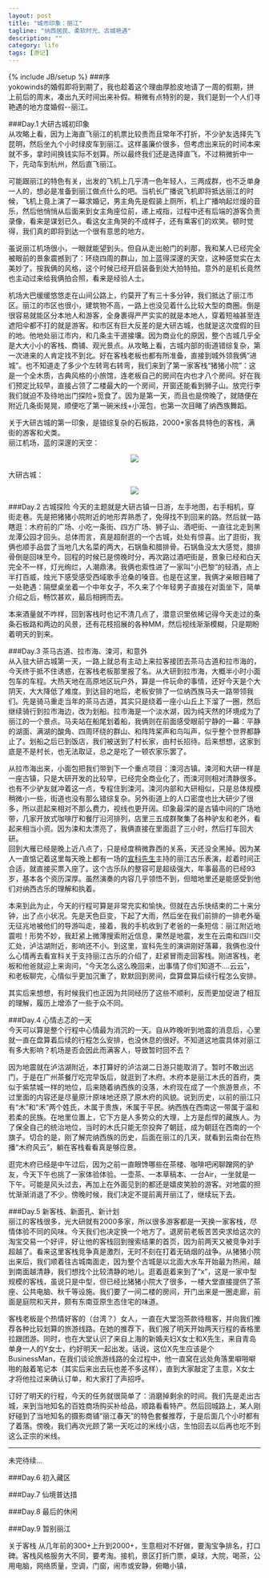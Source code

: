 ```yaml
---
layout: post
title: "城市印象：丽江"
tagline: "纳西居民、柔软时光、古城艳遇"
description: ""
category: life
tags: [游记]
---
```

{% include JB/setup %}
###序  
yokowinds的婚假即将到期了，我也趁着这个理由厚脸皮地请了一周的假期，拼上前后的周末，凑出九天时间出来补假。稍微有点特别的是，我们是到一个人们寻艳遇的地方度婚假--丽江。  
  
###Day.1 大研古城初印象  
从攻略上看，因为上海直飞丽江的机票比较贵而且常年不打折，不少驴友选择先飞昆明，然后坐九个小时绿皮车到丽江。这样虽廉价很多，但考虑出来玩的时间本来就不多，拿时间换钱实际不划算。所以最终我们还是选择直飞，不过稍微折中一下，先动车到杭州，然后直飞丽江。  

可能跟丽江的特色有关，出发的飞机上几乎清一色年轻人，三两成群，也不乏单身一人的，想必是准备到丽江做点什么的吧。当机长广播说飞机即将抵达丽江的时候，飞机上竟上演了一幕求婚记，男主角先是假装上厕所，机上广播响起烂熳的音乐，然后他悄悄从后面来到女主角座位前，递上戒指，过程中还有后端的游客负责录像，看来是谋划已久。看这女主角哭的不成样子，还有乘客们的欢笑。顿时觉得，我们真的即将到达一个很有意思的地方。  

虽说丽江机场很小，一眼就能望到头。但自从走出舱门的刹那，我和某人已经完全被眼前的景象震撼到了：环绕四周的群山，加上蓝得深邃的天空，这种感觉实在太美妙了。按我俩的风格，这个时候已经开启装备到处大拍特拍。意外的是机长竟然也主动过来给我俩拍合照，看来是经验人士。  

机场大巴缓缓悠悠走在山间公路上，约莫开了有三十多分钟，我们抵达了丽江市区。丽江的市区也很小，建筑物不高，一路上也没见着什么比较大型的商圈。倒是很容易就能区分本地人和游客，全身裹得严严实实的就是本地人，穿着短袖甚至连遮阳伞都不打的就是游客。和市区有巨大反差的是大研古城，也就是这次度假的目的地。他地处丽江市内，和几条主干道接壤。因为商业化的原因，整个古城几乎全是大大小小的客栈、商铺、观光景点。从攻略上看，古城内部的街道错综复杂，第一次进来的人肯定找不到北。好在客栈老板也都有所准备，直接到城外领我俩“进城”。也不知道走了多少个左转弯右转弯，我们来到了第一家客栈“猪猪小院”：这是一个全木质，古典风格的小旅馆，连老板自己的房间在内也才八个房间。好在我们预定比较早，直接占领了二楼最大的一个房间，开窗还能看到狮子山。放完行李我们就迫不及待地出门探险+觅食了。因为是第一天，而且也是傍晚了，就随便在附近几条街晃晃，顺便吃了第一碗米线+小笼包，也第一次目睹了纳西族舞蹈。  

关于大研古城的第一印象，是错综复杂的石板路，2000+家各具特色的客栈，满街的游客和犬类。  
丽江机场，蓝的深邃的天空：  
<center><img src="http://pic.yupoo.com/asuka4j/C839Hwts/medish.jpg"></center>  
  
大研古城：  
<center><img src="http://pic.yupoo.com/asuka4j/C89FxpG8/medish.jpg"></center>

###Day.2 古城探险
今天的主题就是大研古镇一日游，左手地图，右手相机，穿街走巷。先是把猪猪小院附近的地形弄熟悉了，免得找不到回来的路。然后就一路瞎逛：木府前的广场、小吃一条街、四方广场、狮子山、酒吧街、一直往北走到黑龙潭公园才回头。总体而言，真是超耐逛的一个古城，处处有惊喜。出了逛街，我俩也顺手品尝了当地几大名菜的两大，石锅鱼和腊排骨。石锅鱼没太大感觉，腊排骨倒是回味至今。回程的时候已是傍晚时分，再次路过酒吧街是，景象已经和白天完全不一样，灯光绚烂，人潮鼎沸。我俩也索性进了一家叫“小巴黎”的轻酒，点上半打百威，烛光下感受感受西域歌手沧桑的嗓音。也是在这里，我俩才亲眼目睹了一处艳遇：隔壁桌坐着一个中年女子，不久来了个年轻男子直接在对面坐下，简单介绍之后，畅饮甚欢，最后相拥而去。  

本来酒量就不咋样，回到客栈时也记不清几点了，潜意识里依稀记得今天走过的条条石板路和两边的风景，还有花枝招展的各种MM，然后视线渐渐模糊，只是期盼着明天的到来。  
  
###Day.3 茶马古道、拉市海、涑河，和意外  
从入驻大研古城第一天，一路上就总有主动上来拉客接团去茶马古道和拉市海的，今天终于抵不住诱惑，在客栈老板那里报了名。从大研到拉市海，大概半小时小面包车的车程。大热天地在高原地区玩户外，算是一件玩命的事情，还好今天是个大阴天，大大降低了难度。到达目的地后，老板安排了一位纳西族马夫一路带领我们。先是骑马重走当年的茶马古道，其实只是绕着一座小山丘上下溜了一圈，然后继续骑行到拉市海边，改为划船。拉市海是一个淡水湖，因为纯天然的环境成为了丽江的一个景点。马夫站在船尾划着船，我俩则在前面感受眼前宁静的一幕：平静的湖面、满湖的酸角、四周环绕的群山、和阵阵桨声和鸟叫声，似乎整个世界都静止了。划船之后已到饭店，我们被送到了村长家，由村长招待。后来想想，这家到底是不是村长，也无法取证，总之是吃了一顿农家乐罢了。  

从拉市海出来，小面包把我们带到下一个重点项目：涑河古镇。涑河和大研一样是一座古镇，只是大研开发的比较早，已经完全商业化了，而涑河则相对清静很多。也有不少驴友就冲着这一点，专程住到涑河。涑河内部和大研相似，只是总体规模稍微小一些，街道也没有那么错综复杂。另外街道上的人口密度也比大研少了很多，所以逛起来相对不那么费力，视线也更开阔。印象最深的是古镇中间的广场地带，几家开放式咖啡厅和餐厅沿河排列，店里三五成群聚集了各种驴友和老外，看起来相当小资。因为涑和太漂亮了，我俩直接在里面逛了三小时，然后打车回大研。  
回到大雁已经是晚上近八点了，只是经度稍微靠西的关系，天还没全黑掉。因为某人一直惦记着这里每天晚上都有一场的[宣科先生](http://baike.baidu.com/view/738135.htm)主持的丽江古乐表演，趁着时间正合适，就直接买票入座了。这个古乐队的整容可是超级强大，年事最高的已经93岁，基本各个资历深厚。虽然演奏的内容几乎领悟不到，但暗地里还是能感受到他们对纳西古乐的理解和执着。  

本来到此为止，今天的行程可算是非常充实和愉快。但就在古乐快结束的二十来分钟，出了点小状况。先是天色巨变，下起了大雨，然后坐在我们前排的一排老外毫无征兆地被他们的导游叫走，接着，我的手机收到了老爸的一条短信：丽江附近地震啦！形势不妙，我赶紧上微薄搜索附近信息，果然是地震，发生在云南和四川交汇处，泸沽湖附近，影响还不小。到这里，宣科先生的演讲刚好落幕，我俩也没什么心情再去看宣科关于支持丽江古乐的介绍了，赶紧冒雨走回客栈。刚进客栈，老板和他爸就迎上来询问，“今天怎么这么晚回来，出事情了你们知道不....云云”，和老板聊完，心情似乎更加沉重了，默默回到房间，盘算盘算后续行程怎么安排。  

其实后来想想，有时候我们也正因为共同经历了这些不顺利，反而更加促进了相互的理解，履历上增添了一些于众不同。  
  
###Day.4 心情忐忑的一天  
今天可以算是整个行程中心情最为消沉的一天。自从昨晚听到地震的消息后，心里就一直在盘算着后续的行程怎么安排，也没休息的很好。不知道这地震具体对丽江有多大影响？机场是否会因此而满客人，导致暂时回不去？  

因为地震就在泸沽湖附近，本打算好的泸沽湖二日游只能取消了。暂时不敢出远门，于是在广州茶餐厅吃完早饭后，就逛到了木府。木府本是丽江木氏的首府，类似于紫禁城一样的地位，后来随着纳西族的没落，木府现在成了一个旅游景点，不过里面的内容还是尽量原汁原味地还原了原木府的风貌。说到历史，以前的丽江只有“木”和“禾”两个姓氏，木属于贵族，禾属于平民。纳西族在西南这一带属于温和若柔的民族。在地里位置上，它下方是人多势众的大理，上方是彪悍的藏族人。为了保全自己的统治地位，当时的木氏只能无奈投奔了朝廷，成为朝廷在西南的一个旗子。切合的是，刚了解完纳西族的历史，后面在丽江的几天，就看到云南台在热播“木府风云”，躺在客栈看看真是够应景。  

逛完木府已经是中午过后，因为之前一直眼馋哪些在茶楼、咖啡吧闲聊蹭网的驴友，今天下午也挑了一家体验体验。一壶茶、一本草稿本、一台Air，一坐就是一下午。可能是风头过去，再加上在外面见到的都还是嬉皮笑脸的游客。对地震的担忧渐渐消退了不少。傍晚时候，我们决定不提前离开丽江了，继续玩下去。  
  
###Day.5 新客栈、新面孔、新计划  
丽江的客栈很多，光大研就有2000多家，所以很多游客都是一天换一家客栈，尽情体验不同的风味。今天我们也决定换一个地方了。退房前老板苦苦央求给这次的淘宝交易一个好评，好让他的客栈回到搜索结果的首页，因为前两天又被竞争对手超越了。看来这里客栈竞争真是激烈，无时不刻在打着无硝烟的战争。从猪猪小院出来后，我们顺着往古城南面走，因为整个古城是以北面大水车开始最为热闹，越到南面越清静，我们想找个比较清静的地儿。逛着逛着来到了“x”，这是一家中型规模的客栈，虽说只是中型，但已经比猪猪小院大了很多，一楼大堂直接提供了茶座、公共电脑、秋千等设施。我们要了一间二楼的房间，开门出来是一圈走廊，前面是庭院和天井，颇有东南亚原生态住宅的味道。  

客栈老板是个热情好客的（台湾？）女人，一直在大堂泡茶款待租客，并向我们推荐各种比较划算的旅游线路。在她的推荐下，我们报了明天开始两天行程的香格里拉跟团游。同时，也在大堂认识了来自上海的新婚夫妇X女士和X先生，来自青岛单身一人的Y女士，约好明天一起出发。话说，这位X先生应该是个BusinessMan，在我们谈论旅游线路的全过程中，他一直窝在远处角落里噼啪噼啪的敲着笔记本（其实后来出去玩也差不多这样），直到大家敲定了主意，X女士才将他拉过来确认订单，和大家打了声招呼。  

订好了明天的行程，今天的任务就很简单了：消磨掉剩余的时间。我们先是走出古城，来到当地知名的百姓商场购买补给品，顺路看看特产。然后回城路上，某人刚好碰到了当地知名的摄影商铺“丽江春天”的特色套餐推荐，于是后面几个小时都有了着落。傍晚，我们再次光顾了第一天吃过的米线小店，生怕回去以后再也吃不到这么正宗的米线。  

---
未完待续...

###Day.6 初入藏区  

###Day.7 仙境普达措  
  
###Day.8 最后的休闲  
  
###Day.9 暂别丽江  
  
关于客栈  从几年前的300+上升到2000+，生意相对不好做，要淘宝争排名，打口碑。客栈风格服务大不同，要考淘。接机，景区打折门票，桌球，大院，喝茶，公用电脑，网络质量，空调，门窗，闹市或安静，俯瞰小镇，











